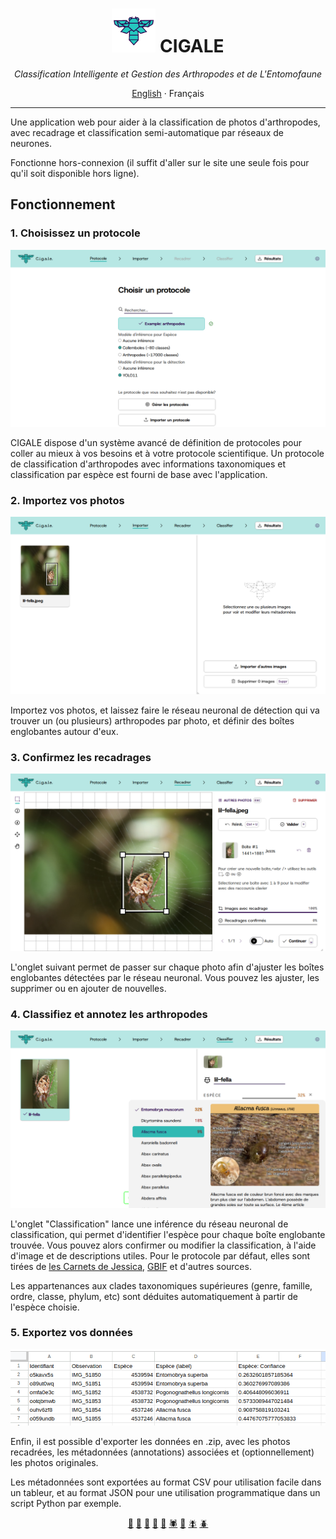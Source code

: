 <div align=center>
   <h1>
      <img src="./static/favicon.png" height="70">
      CIGALE
   </h1>
   <em>
			Classification Intelligente et Gestion des Arthropodes et de L'Entomofaune
   </em>

<a href="./README.md">English</a> · Français

</div>

---

Une application web pour aider à la classification de photos d'arthropodes, avec recadrage et classification semi-automatique par réseaux de neurones.

Fonctionne hors-connexion (il suffit d'aller sur le site une seule fois pour qu'il soit disponible hors ligne).

## Fonctionnement

### 1. Choisissez un protocole

![](./tests/readme.spec.js-snapshots/screenshots-fr-protocol-1-chromium-linux.png)

CIGALE dispose d'un système avancé de définition de protocoles pour coller au mieux à vos besoins et à votre protocole scientifique. Un protocole de classification d'arthropodes avec informations taxonomiques et classification par espèce est fourni de base avec l'application.

### 2. Importez vos photos

![](./tests/readme.spec.js-snapshots/screenshots-fr-import-1-chromium-linux.png)

Importez vos photos, et laissez faire le réseau neuronal de détection qui va trouver un (ou plusieurs) arthropodes par photo, et définir des boîtes englobantes autour d'eux.

### 3. Confirmez les recadrages

![](./tests/readme.spec.js-snapshots/screenshots-fr-crop-1-chromium-linux.png)

L'onglet suivant permet de passer sur chaque photo afin d'ajuster les boîtes englobantes détectées par le réseau neuronal. Vous pouvez les ajuster, les supprimer ou en ajouter de nouvelles.

### 4. Classifiez et annotez les arthropodes

![](./tests/readme.spec.js-snapshots/screenshots-fr-classify-1-chromium-linux.png)

L'onglet "Classification" lance une inférence du réseau neuronal de classification, qui permet d'identifier l'espèce pour chaque boîte englobante trouvée. Vous pouvez alors confirmer ou modifier la classification, à l'aide d'image et de descriptions utiles. Pour le protocole par défaut, elles sont tirées de [les Carnets de Jessica](https://jessica-joachim.fr), [GBIF](https://gbif.org) et d'autres sources.

Les appartenances aux clades taxonomiques supérieures (genre, famille, ordre, classe, phylum, etc) sont déduites automatiquement à partir de l'espèce choisie.

### 5. Exportez vos données

![](./static/screenshot-exports-csv.png)

Enfin, il est possible d'exporter les données en .zip, avec les photos recadrées, les métadonnées (annotations) associées et (optionnellement) les photos originales.

Les métadonnées sont exportées au format CSV pour utilisation facile dans un tableur, et au format JSON pour une utilisation programmatique dans un script Python par exemple.

<p align="center">
  <a href="https://www.gbif.org/species/165599324">🐞</a>
  <a href="https://www.gbif.org/species/4342">🐜</a>
  <a href="https://www.gbif.org/species/797">🦋</a>
  <a href="https://www.gbif.org/species/1718308">🦗</a>
  <a href="https://www.gbif.org/species/1341976">🐝</a>
  <a href="https://www.gbif.org/species/1496">🕷️</a>
  <a href="https://www.gbif.org/species/797">🐛</a>
  <a href="https://www.gbif.org/species/1524843">🪰</a>
  <a href="https://www.gbif.org/species/1043502">🪲</a>
</p>
